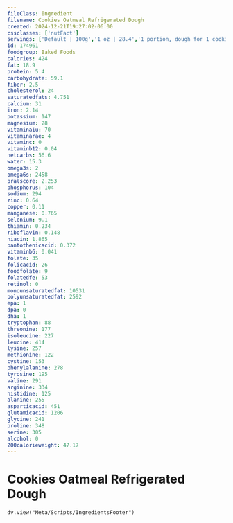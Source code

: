 ```yaml
---
fileClass: Ingredient
filename: Cookies Oatmeal Refrigerated Dough
created: 2024-12-21T19:27:02-06:00
cssclasses: ['nutFact']
servings: ['Default | 100g','1 oz | 28.4','1 portion, dough for 1 cookie | 16']
id: 174961
foodgroup: Baked Foods
calories: 424
fat: 18.9
protein: 5.4
carbohydrate: 59.1
fiber: 2.5
cholesterol: 24
saturatedfats: 4.751
calcium: 31
iron: 2.14
potassium: 147
magnesium: 28
vitaminaiu: 70
vitaminarae: 4
vitaminc: 0
vitaminb12: 0.04
netcarbs: 56.6
water: 15.3
omega3s: 2
omega6s: 2458
pralscore: 2.253
phosphorus: 104
sodium: 294
zinc: 0.64
copper: 0.11
manganese: 0.765
selenium: 9.1
thiamin: 0.234
riboflavin: 0.148
niacin: 1.865
pantothenicacid: 0.372
vitaminb6: 0.041
folate: 35
folicacid: 26
foodfolate: 9
folatedfe: 53
retinol: 0
monounsaturatedfat: 10531
polyunsaturatedfat: 2592
epa: 1
dpa: 0
dha: 1
tryptophan: 88
threonine: 177
isoleucine: 227
leucine: 414
lysine: 257
methionine: 122
cystine: 153
phenylalanine: 278
tyrosine: 195
valine: 291
arginine: 334
histidine: 125
alanine: 255
asparticacid: 451
glutamicacid: 1206
glycine: 241
proline: 348
serine: 305
alcohol: 0
200calorieweight: 47.17
---
```


# Cookies Oatmeal Refrigerated Dough

```dataviewjs
dv.view("Meta/Scripts/IngredientsFooter")
```